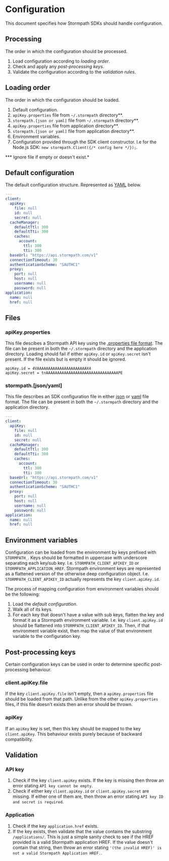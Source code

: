 # Configuration

This document specifies how Stormpath SDKs should handle configuration.

## Processing

The order in which the configuration should be processed.

1. Load configuration according to *loading order*.
2. Check and apply any *post-processing keys*.
3. Validate the configuration according to the *validation rules*.

## Loading order

The order in which the configuration should be loaded.

1. Default configuration.
2. `apiKey.properties` file from `~/.stormpath` directory**.
3. `stormpath.[json or yaml]` file from `~/.stormpath` directory**.
4. `apiKey.properties` file from application directory**.
5. `stormpath.[json or yaml]` file from application directory**.
6. Environment variables.
7. Configuration provided through the SDK client constructor. I.e for the Node.js SDK: `new stormpath.Client({/* config here */});`.

*** Ignore file if empty or doesn't exist.*


## Default configuration

The default configuration structure. Represented as [YAML](https://en.wikipedia.org/wiki/YAML) below.

```yaml
---
client:
  apiKey:
    file: null
    id: null
    secret: null
  cacheManager:
    defaultTtl: 300
    defaultTti: 300
    caches:
      account:
        ttl: 300
        tti: 300
  baseUrl: "https://api.stormpath.com/v1"
  connectionTimeout: 30
  authenticationScheme: "SAUTHC1"
  proxy:
    port: null
    host: null
    username: null
    password: null
application:
  name: null
  href: null
```

## Files

### apiKey.properties

This file descibes a Stormpath API key using the [.properties file format](https://en.wikipedia.org/wiki/.properties).
The file can be present in both the `~/.stormpath` directory and the application directory.
Loading should fail if either `apiKey.id` or `apiKey.secret` isn't present.
If the file exists but is empty it should be ignored.

```
apiKey.id = 4VAAAAAAAAAAAAAAAAAAAAAAX4
apiKey.secret = tnAAAAAAAAAAAAAAAAAAAAAAAAAAAAAAAAPE
```

### stormpath.[json/yaml]

This file describes an SDK configuration file in either [json](https://en.wikipedia.org/wiki/JSON) or [yaml](https://en.wikipedia.org/wiki/YAML) file format.
The file can be present in both the `~/.stormpath` directory and the application directory.

```yaml
---
client:
  apiKey:
    file: null
    id: null
    secret: null
  cacheManager:
    defaultTtl: 300
    defaultTti: 300
    caches:
      account:
        ttl: 300
        tti: 300
  baseUrl: "https://api.stormpath.com/v1"
  connectionTimeout: 30
  authenticationScheme: "SAUTHC1"
  proxy:
    port: null
    host: null
    username: null
    password: null
application:
  name: null
  href: null
```

## Environment variables

Configuration can be loaded from the environment by keys prefixed with `STORMPATH_`.
Keys should be formatted in uppercase with underscore separating each key/sub key. I.e. `STORMPATH_CLIENT_APIKEY_ID` or `STORMPATH_APPLICATION_HREF`.
Stormpath environment keys are represented as a flattened version of the otherwise deep configuration object. I.e. `STORMPATH_CLIENT_APIKEY_ID` actually represents the key `client.apiKey.id`.

The process of mapping configuration from environment variables should be the following:

1. Load the *default configuration*.
2. Walk all of its keys.
3. For each key that doesn't have a value with sub keys, flatten the key and format it as a Stormpath environment variable. I.e. key `client.apiKey.id` should be flattened into `STORMPATH_CLIENT_APIKEY_ID`. Then, if that environment variable exist, then map the value of that environment variable to the configuration key.

## Post-processing keys

Certain configuration keys can be used in order to determine specific post-processing behaviour.

### client.apiKey.file

If the key `client.apiKey.file` isn't empty, then a `apiKey.properties` file should be loaded from that path.
Unlike from the other `apiKey.properties` files, if this file doesn't exists then an error should be thrown.

### apiKey

If an `apiKey` key is set, then this key should be mapped to the key `client.apiKey`. This behaviour exists purely because of backward compatibility.

## Validation

### API key

1. Check if the key `client.apiKey` exists. If the key is missing then throw an error stating `API key cannot be empty`.
2. Check if either key `client.apiKey.id` or `client.apiKey.secret` are missing. If either one of them are, then throw an error stating `API key ID and secret is required`.

### Application

1. Check if the key `application.href` exists.
2. If the key exists, then validate that the value contains the substring `/applications/`. This is just a simple sanity check to see if the HREF provided is a valid Stormpath application HREF. If the value doesn't contain that string, then throw an error stating `'(the invalid HREF)' is not a valid Stormpath Application HREF.`.
